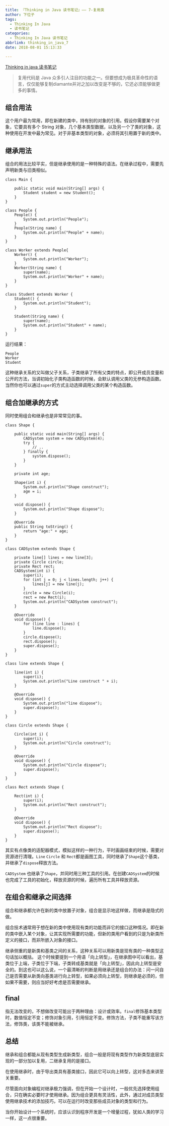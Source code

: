 ```yaml
---
title: 『Thinking in Java 读书笔记』—— 7-复用类
author: 下位子
tags:
  - Thinking In Java
  - 读书笔记
categories:
  - Thinking In Java 读书笔记
abbrlink: thinking_in_java_7
date: 2018-08-01 15:13:33

---
```


[Thinking in java 读书笔记](http://xiaweizi.cn/categories/Thinking-In-Java-%E8%AF%BB%E4%B9%A6%E7%AC%94%E8%AE%B0/)

> 复用代码是 Java 众多引人注目的功能之一。但要想成为极具革命性的语言，仅仅能够复制diamante并对之加以改变是不够的，它还必须能够做更多的事情。

## 组合用法

这个用户最为常用，即在新建的类中，持有别的对象的引用。假设你需要某个对象，它要具有多个 String 对象，几个基本类型数据，以及另一个了类的对象，这种使用在开发中最为常见。对于非基本类型的对象，必须将其引用置于新的类中。

<!-- more -->

## 继承用法

组合的用法比较平实，但是继承使用的是一种特殊的语法。在继承过程中，需要先声明新类与旧类相似。

```
class Main {

    public static void main(String[] args) {
        Student student = new Student();
    }
}

class People {
    People() {
        System.out.println("People");
    }
    People(String name) {
        System.out.println("People" + name);
    }
}

class Worker extends People{
    Worker() {
        System.out.println("Worker");
    }
    Worker(String name) {
        super(name);
        System.out.println("Worker" + name);
    }
}

class Student extends Worker {
    Student() {
        System.out.println("Student");
    }

    Student(String name) {
        super(name);
        System.out.println("Student" + name);
    }
}
```

运行结果：

```
People
Worker
Student
```

这种继承关系的又叫做父子关系，子类继承了所有父类的特点，即公开成员变量和公开的方法，当调初始化子类构造函数的时候，会默认调用父类的无参构造函数。当然你也可以通过`super`的方式主动选择调用父类的某个构造函数。

## 组合加继承的方式

同时使用组合和继承也是非常常见的事。

```
class Shape {

    public static void main(String[] args) {
        CADSystem system = new CADSystem(4);
        try {
            // ..
        } finally {
            system.dispose();
        }
    }

    private int age;

    Shape(int i) {
        System.out.println("Shape construct");
        age = i;
    }

    void dispose() {
        System.out.println("Shape dispose");
    }

    @Override
    public String toString() {
        return "age:" + age;
    }
}

class CADSystem extends Shape {

    private line[] lines = new line[3];
    private Circle circle;
    private Rect rect;
    CADSystem(int i) {
        super(i);
        for (int j = 0; j < lines.length; j++) {
            lines[j] = new line(j);
        }
        circle = new Circle(i);
        rect = new Rect(i);
        System.out.println("CADSystem construct");
    }

    @Override
    void dispose() {
        for (line line : lines) {
            line.dispose();
        }
        circle.dispose();
        rect.dispose();
        super.dispose();
    }
}

class line extends Shape {

    line(int i) {
        super(i);
        System.out.println("Line construct " + i);
    }

    @Override
    void dispose() {
        System.out.println("line dispose");
        super.dispose();
    }
}

class Circle extends Shape {

    Circle(int i) {
        super(i);
        System.out.println("Circle construct");
    }

    @Override
    void dispose() {
        System.out.println("Circle dispose");
        super.dispose();
    }
}

class Rect extends Shape {

    Rect(int i) {
        super(i);
        System.out.println("Rect construct");
    }

    @Override
    void dispose() {
        System.out.println("Rect dispose");
        super.dispose();
    }
}
```

其实有点像类的适配器模式，模拟这样的一种行为，平时画画结束的时候，需要对资源进行清理。`Line` `Circle` 和 `Rect`都是画图工具，同时继承了`Shape`这个基类，并继承了`dispose`释放方法。

`CADSystem` 也继承了`Shape`，并同时用三种工具的引用。在创建`CADSystem`的时候也完成了工具的初始化，释放资源的时候，遍历所有工具并释放资源。

## 在组合和继承之间选择

组合和继承都允许在新的类中放置子对象，组合是显示地这样做，而继承是隐式的做。

组合技术通常用于想在新的类中使用现有类的功能而非它的接口这种情况。即在新的类中嵌入某个对象，让其实现所需要的功能，但新的类用户看到的只是为新类所定义的接口，而非所嵌入对象的接口。

继承侧重的是新类和基类之间的关系，这种关系可以用新类是现有类的一种类型这句话加以概括。
这个时候要提到一个用语「向上转型」，在继承图中可以看出，基类位于上端，子类位于下端，子类转成基类就是「向上转型」，因此向上转型是安全的。到这也可以这么说，一个最清晰的判断是用继承还是组合的办法：问一问自己是否需要从新类向基类进行向上转型，如果必须向上转型，则继承是必须的，但如果不需要，则应当好好考虑是否需要继承。

## final

指无法改变的，不想做改变可能出于两种理由：设计或效率。`final`修饰基本类型时，数值恒定不变；修饰对象引用，引用恒定不变。修饰方法，子类不能重写该方法，修饰类，该类不能被继承。


## 总结

继承和组合都能从现有类型生成新类型，组合一般是将现有类型作为新类型底层实现的一部分加以复用，二继承复用的是接口。

在使用继承时，由于导出类具有基类接口，因此它可以向上转型，这对多态来讲至关重要。

尽管面向对象编程对继承极力强调，但在开始一个设计时，一般优先选择使用组合，只在确实必要时才使用继承。因为组合更具有灵活性，此外，通过对成员类型使用继承技术的添加技巧，可以在运行时改变那些成员对象的类型和行为。

当你开始设计一个系统时，应该认识到程序开发是一个增量过程，犹如人类的学习一样，这一点很重要。
